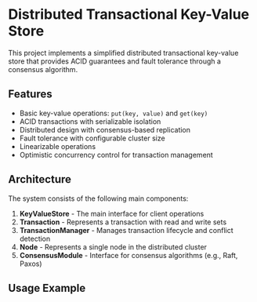 # Distributed Transactional Key-Value Store

This project implements a simplified distributed transactional key-value store that provides ACID guarantees and fault tolerance through a consensus algorithm.

## Features

- Basic key-value operations: `put(key, value)` and `get(key)`
- ACID transactions with serializable isolation
- Distributed design with consensus-based replication
- Fault tolerance with configurable cluster size
- Linearizable operations
- Optimistic concurrency control for transaction management

## Architecture

The system consists of the following main components:

1. **KeyValueStore** - The main interface for client operations
2. **Transaction** - Represents a transaction with read and write sets
3. **TransactionManager** - Manages transaction lifecycle and conflict detection
4. **Node** - Represents a single node in the distributed cluster
5. **ConsensusModule** - Interface for consensus algorithms (e.g., Raft, Paxos)

## Usage Example
